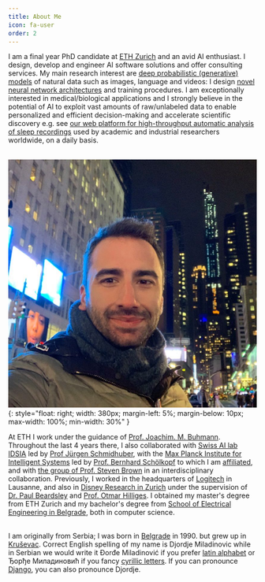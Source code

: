 ```yaml
---
title: About Me
icon: fa-user
order: 2
---
```


I am a final year PhD candidate at [ETH Zurich](https://ethz.ch/en.html) and an avid AI enthusiast. 
I design, develop and engineer AI software solutions and offer consulting services. 
My main research interest are [deep probabilistic (generative) models](https://deepgenerativemodels.github.io/notes/introduction/) of natural data such as images, language and videos: I design [novel neural network architectures](https://openreview.net/forum?id=I4c4K9vBNny) and training procedures.
I am exceptionally interested in medical/biological applications and I strongly believe in the potential of AI to exploit vast amounts of raw/unlabeled data to enable personalized and efficient decision-making and accelerate scientific discovery e.g. see [our web platform for high-throughput automatic analysis of sleep recordings](https://sleeplearning.ethz.ch/) used by academic and industrial researchers worldwide, on a daily basis.
<br><br>

![image](assets/images/main.jpg){: style="float: right;  width: 380px; margin-left: 5%; margin-below: 10px; max-width: 100%; min-width: 30%" }

At ETH I work under the guidance of 
[Prof. Joachim. M. Buhmann](https://inf.ethz.ch/people/person-detail.buhmann.html).
Throughout the last 4 years there, I also collaborated with [Swiss AI lab IDSIA](http://idsia.ch/) led by [Prof Jürgen Schmidhuber](https://people.idsia.ch/~juergen/), 
with the [Max Planck Institute for Intelligent Systems](http://ei.is.tuebingen.mpg.de/) led by [Prof. 
Bernhard Schölkopf](http://ei.is.tuebingen.mpg.de/person/bs) to which I am [affiliated](https://ei.is.mpg.de/person/dmiladinovic), 
and with [the group of Prof. Steven Brown](https://www.pharma.uzh.ch/en/research/chronobiology/areas/chronobiology.html) in an interdisciplinary collaboration.
Previously, I worked in the headquarters of [Logitech](https://www.logitech.com/en-ch) in Lausanne, 
and also in [Disney Research in Zurich](https://studios.disneyresearch.com/about-us/) under the supervision of [Dr. Paul Beardsley](https://studios.disneyresearch.com/people/paul-beardsley/) and [Prof. Otmar Hilliges](https://ait.ethz.ch/people/hilliges/).
I obtained my master's degree from ETH Zurich and my bachelor's degree from [School of Electrical Engineering in Belgrade](https://www.etf.bg.ac.rs/en#gsc.tab=0), both in computer science.
<br><br>

I am originally from Serbia; I was born in [Belgrade](https://en.wikipedia.org/wiki/Belgrade) in 1990. but grew up in [Kruševac](https://en.wikipedia.org/wiki/Kru%C5%A1evac). Correct English spelling of my name is Djordje Miladinovic 
while in Serbian we would write it Đorđe Miladinović if you prefer [latin alphabet](https://en.wikipedia.org/wiki/Gaj%27s_Latin_alphabet)
or Ђорђе Миладиновић if you fancy [cyrillic letters](https://en.wikipedia.org/wiki/Serbian_Cyrillic_alphabet). If you can pronounce [Django](https://www.imdb.com/title/tt1853728/), you can also pronounce Djordje.

